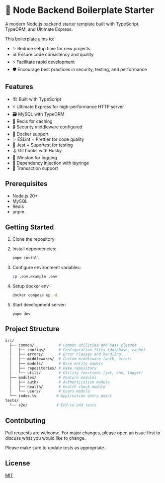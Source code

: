 # 🚀 Node Backend Boilerplate Starter
A modern Node.js backend starter template built with TypeScript, TypeORM, and Ultimate Express.

This boilerplate aims to:

- ✨ Reduce setup time for new projects
- 📊 Ensure code consistency and quality
- ⚡ Facilitate rapid development
- 🛡️ Encourage best practices in security, testing, and performance

## Features

- 🏗️ Built with TypeScript
- ⚡ Ultimate Express for high-performance HTTP server
- 🗃️ MySQL with TypeORM
- 🔄 Redis for caching
- 🔒 Security middleware configured
- 🐳 Docker support
- ✨ ESLint + Prettier for code quality
- 🧪 Jest + Supertest for testing
- 🪝 Git hooks with Husky
- 📝 Winston for logging
- 💉 Dependency injection with tsyringe
- 🔄 Transaction support

## Prerequisites

- Node.js 20+
- MySQL
- Redis
- pnpm

## Getting Started

1. Clone the repository
2. Install dependencies:

   ```bash
   pnpm install
   ```

3. Configure environment variables:

   ```bash
   cp .env.example .env
   ```

4. Setup docker env

   ```bash
   docker compose up -d
   ```

5. Start development server:

   ```
   pnpm dev
   ```

## Project Structure

```bash
src/
  ├── common/           # Common utilities and base classes
  │   ├── configs/      # Configuration files (database, cache)
  │   ├── errors/       # Error classes and handling
  │   ├── middlewares/  # Custom middleware (auth, error)
  │   ├── models/       # Base entity models
  │   ├── repositories/ # Base repository
  │   └── utils/        # Utility functions (jwt, env, logger)
  ├── modules/          # Feature modules
  │   ├── auth/         # Authentication module
  │   ├── health/       # Health check module
  │   └── users/        # Users module
  └── index.ts         # Application entry point
tests/
  └── e2e/             # End-to-end tests
```

## Contributing

Pull requests are welcome. For major changes, please open an issue first
to discuss what you would like to change.

Please make sure to update tests as appropriate.

## License

[MIT](./LICENSE)
